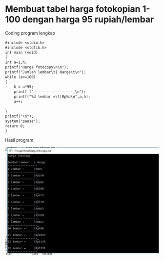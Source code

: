 # Membuat tabel harga fotokopian 1-100 dengan harga 95 rupiah/lembar



Coding program lengkap

    #include <stdio.h>
    #include <stdlib.h>
    int main (void)
    {
    int a=1,h;
    printf("Harga fotocopy\n\n");
    printf("Jumlah lembar\t| Harga\t\n");
    while (a<=100)
    {
        h = a*95;
        printf ("------------------_\n");
        printf("%d lembar =\t|Rp%d\n",a,h);
        a++;

    }
    printf("\n");
    system("pause");
    return 0;
    }



Hasil program


![img](https://raw.githubusercontent.com/MUTIARAIZMI/Mmebuat-tabel-harga-fotokopian-1-100-dengan-harga-95-rupiah-lembar/master/tabel%20fotocopy.jpg)

